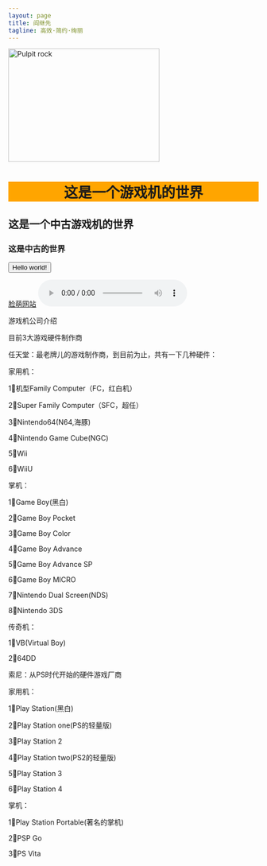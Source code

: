 ```yaml
---
layout: page
title: 阎继先
tagline: 高效·简约·绚丽
---
```



<!DOCTYPE html>
<html>
<head>
      <meta charset="utf-8">
      <title>我和小猫的世界</title>
</head>
<body>
<img src=“2.jpg" alt="Pulpit rock" width="304" height="228”>
<img src=“akane1.jpg" alt="Pulpit rock" width="304" height="228">
<div id="footer" style="background-color:#FFA500;clear:both;text-align:center;">
<h1 width=“400” height=“90”/>这是一个游戏机的世界</h1></div>
<h2>这是一个中古游戏机的世界</h2>
<h3>这是中古的世界</h3>
<form action="">
<input type="button" value="Hello world!">
</form>
<a href="http://yanjixian.com">脸萌网站</a>
<audio controls>
<source src="1.m4a" type="audio/mpeg">
您的浏览器不支持 audio 元素。
</audio>
<p>游戏机公司介绍</p>
<p>目前3大游戏硬件制作商</p>
任天堂：最老牌儿的游戏制作商，到目前为止，共有一下几种硬件：
<p>家用机：</p>
<p>1⃣️机型Family Computer（FC，红白机）</p>
<p>2⃣️Super Family Computer（SFC，超任）</p>
<p>3⃣️Nintendo64(N64,海豚)</p>
<p>4⃣️Nintendo Game Cube(NGC)</p>
<p>5⃣️Wii</p>
<p>6⃣️WiiU</p>
<p>掌机：</p>
<p>1⃣️Game Boy(黑白)</p>
<p>2⃣️Game Boy Pocket</p>
<p>3⃣️Game Boy Color</p>
<p>4⃣️Game Boy Advance</p>
<p>5⃣️Game Boy Advance SP</p>
<p>6⃣️Game Boy MICRO</p>
<p>7⃣️Nintendo Dual Screen(NDS)</p>
<p>8⃣️Nintendo 3DS</p>

<p>传奇机：</p>
<p>1⃣️VB(Virtual Boy)</p>
<p>2⃣️64DD</p>
<p>索尼：从PS时代开始的硬件游戏厂商</p>
<p>家用机：</p>
<p>1⃣️Play Station(黑白)</p>
<p>2⃣️Play Station one(PS的轻量版)</p>
<p>3⃣️Play Station 2</p>
<p>4⃣️Play Station two(PS2的轻量版)</p>
<p>5⃣️Play Station 3</p>
<p>6⃣️Play Station 4</p>
<p>掌机：</p>
<p>1⃣️Play Station Portable(著名的掌机)</p>
<p>2⃣️PSP Go</p>
<p>3⃣️PS Vita</p>
</body>
</html>